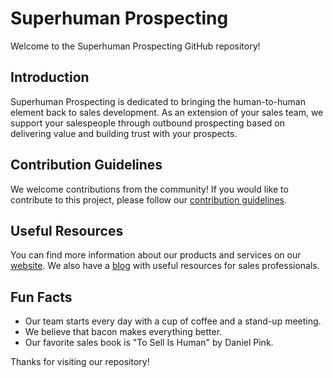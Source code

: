 # Superhuman Prospecting

Welcome to the Superhuman Prospecting GitHub repository!

## Introduction

Superhuman Prospecting is dedicated to bringing the human-to-human element back to sales development. As an extension of your sales team, we support your salespeople through outbound prospecting based on delivering value and building trust with your prospects.

## Contribution Guidelines

We welcome contributions from the community! If you would like to contribute to this project, please follow our [contribution guidelines](CONTRIBUTING.md).

## Useful Resources

You can find more information about our products and services on our [website](https://superhumanprospecting.com/). We also have a [blog](https://superhumanprospecting.com/blog/) with useful resources for sales professionals.

## Fun Facts

- Our team starts every day with a cup of coffee and a stand-up meeting.
- We believe that bacon makes everything better.
- Our favorite sales book is "To Sell Is Human" by Daniel Pink.

Thanks for visiting our repository!

